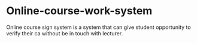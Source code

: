 # Online-course-work-system
Online course sign system is a system that can give student opportunity to verify their ca without be in touch with lecturer.
